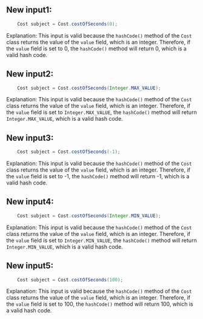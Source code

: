 ## New input1:
```java
    Cost subject = Cost.costOfSeconds(0);
```
Explanation: This input is valid because the `hashCode()` method of the `Cost` class returns the value of the `value` field, which is an integer. Therefore, if the `value` field is set to 0, the `hashCode()` method will return 0, which is a valid hash code.

## New input2:
```java
    Cost subject = Cost.costOfSeconds(Integer.MAX_VALUE);
```
Explanation: This input is valid because the `hashCode()` method of the `Cost` class returns the value of the `value` field, which is an integer. Therefore, if the `value` field is set to `Integer.MAX_VALUE`, the `hashCode()` method will return `Integer.MAX_VALUE`, which is a valid hash code.

## New input3:
```java
    Cost subject = Cost.costOfSeconds(-1);
```
Explanation: This input is valid because the `hashCode()` method of the `Cost` class returns the value of the `value` field, which is an integer. Therefore, if the `value` field is set to -1, the `hashCode()` method will return -1, which is a valid hash code.

## New input4:
```java
    Cost subject = Cost.costOfSeconds(Integer.MIN_VALUE);
```
Explanation: This input is valid because the `hashCode()` method of the `Cost` class returns the value of the `value` field, which is an integer. Therefore, if the `value` field is set to `Integer.MIN_VALUE`, the `hashCode()` method will return `Integer.MIN_VALUE`, which is a valid hash code.

## New input5:
```java
    Cost subject = Cost.costOfSeconds(100);
```
Explanation: This input is valid because the `hashCode()` method of the `Cost` class returns the value of the `value` field, which is an integer. Therefore, if the `value` field is set to 100, the `hashCode()` method will return 100, which is a valid hash code.
